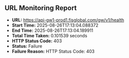 ## URL Monitoring Report

- **URL:** https://api-gw1-prod1.fisglobal.com/gw/v1/health
- **Start Time:** 2025-08-26T17:13:04.088372
- **End Time:** 2025-08-26T17:13:04.189911
- **Total Time Taken:** 0.101539 seconds
- **HTTP Status Code:** 403
- **Status:** Failure
- **Failure Reason:** HTTP Status Code: 403
